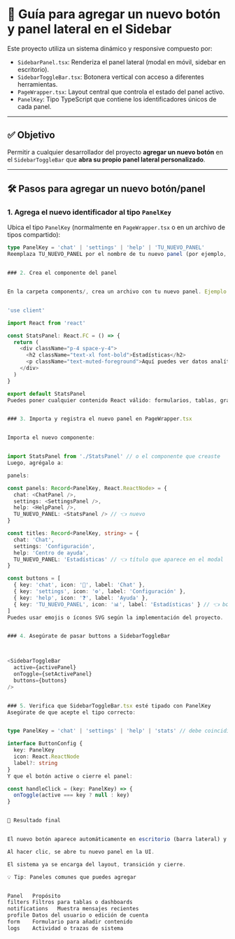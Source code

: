 # 🧭 Guía para agregar un nuevo botón y panel lateral en el Sidebar

Este proyecto utiliza un sistema dinámico y responsive compuesto por:

- `SidebarPanel.tsx`: Renderiza el panel lateral (modal en móvil, sidebar en escritorio).
- `SidebarToggleBar.tsx`: Botonera vertical con acceso a diferentes herramientas.
- `PageWrapper.tsx`: Layout central que controla el estado del panel activo.
- `PanelKey`: Tipo TypeScript que contiene los identificadores únicos de cada panel.

---

## ✅ Objetivo

Permitir a cualquier desarrollador del proyecto **agregar un nuevo botón** en el `SidebarToggleBar` que **abra su propio panel lateral personalizado**.

---

## 🛠️ Pasos para agregar un nuevo botón/panel

### 1. Agrega el nuevo identificador al tipo `PanelKey`

Ubica el tipo `PanelKey` (normalmente en `PageWrapper.tsx` o en un archivo de tipos compartido):

```ts
type PanelKey = 'chat' | 'settings' | 'help' | 'TU_NUEVO_PANEL'
Reemplaza TU_NUEVO_PANEL por el nombre de tu nuevo panel (por ejemplo, stats, notificaciones, formulario, etc).


### 2. Crea el componente del panel


En la carpeta components/, crea un archivo con tu nuevo panel. Ejemplo: components/StatsPanel.tsx


'use client'

import React from 'react'

const StatsPanel: React.FC = () => {
  return (
    <div className="p-4 space-y-4">
      <h2 className="text-xl font-bold">Estadísticas</h2>
      <p className="text-muted-foreground">Aquí puedes ver datos analíticos del sistema.</p>
    </div>
  )
}

export default StatsPanel
Puedes poner cualquier contenido React válido: formularios, tablas, gráficas, tabs, etc.


### 3. Importa y registra el nuevo panel en PageWrapper.tsx


Importa el nuevo componente:


import StatsPanel from './StatsPanel' // o el componente que creaste
Luego, agrégalo a:

panels:

const panels: Record<PanelKey, React.ReactNode> = {
  chat: <ChatPanel />,
  settings: <SettingsPanel />,
  help: <HelpPanel />,
  TU_NUEVO_PANEL: <StatsPanel /> // 👈 nuevo
}

const titles: Record<PanelKey, string> = {
  chat: 'Chat',
  settings: 'Configuración',
  help: 'Centro de ayuda',
  TU_NUEVO_PANEL: 'Estadísticas' // 👈 título que aparece en el modal
}

const buttons = [
  { key: 'chat', icon: '💬', label: 'Chat' },
  { key: 'settings', icon: '⚙️', label: 'Configuración' },
  { key: 'help', icon: '❓', label: 'Ayuda' },
  { key: 'TU_NUEVO_PANEL', icon: '📊', label: 'Estadísticas' } // 👈 botón nuevo
]
Puedes usar emojis o íconos SVG según la implementación del proyecto.


### 4. Asegúrate de pasar buttons a SidebarToggleBar



<SidebarToggleBar
  active={activePanel}
  onToggle={setActivePanel}
  buttons={buttons}
/>


### 5. Verifica que SidebarToggleBar.tsx esté tipado con PanelKey
Asegúrate de que acepte el tipo correcto:


type PanelKey = 'chat' | 'settings' | 'help' | 'stats' // debe coincidir

interface ButtonConfig {
  key: PanelKey
  icon: React.ReactNode
  label?: string
}
Y que el botón active o cierre el panel:

const handleClick = (key: PanelKey) => {
  onToggle(active === key ? null : key)
}


🧪 Resultado final


El nuevo botón aparece automáticamente en escritorio (barra lateral) y en móvil (como FAB flotante).

Al hacer clic, se abre tu nuevo panel en la UI.

El sistema ya se encarga del layout, transición y cierre.

💡 Tip: Paneles comunes que puedes agregar


Panel	Propósito
filters	Filtros para tablas o dashboards
notifications	Muestra mensajes recientes
profile	Datos del usuario o edición de cuenta
form	Formulario para añadir contenido
logs	Actividad o trazas de sistema